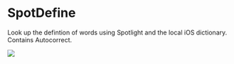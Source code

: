 SpotDefine
==========
Look up the defintion of words using Spotlight and the local iOS dictionary. Contains Autocorrect. 

![](http://i.imgur.com/zZwJFAN.png)
